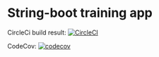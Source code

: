<h1> String-boot training app </h1>

CircleCi build result: [![CircleCI](https://circleci.com/gh/drummer0417/Spring5_Recipe_MongoDB.svg?style=svg)](https://circleci.com/gh/drummer0417/Spring5_Recipe_MongoDB)

CodeCov: [![codecov](https://codecov.io/gh/drummer0417/Spring5_Recipe_Mongo/branch/master/graph/badge.svg)](https://codecov.io/gh/drummer0417/Spring5_Recipe_Mongo)


